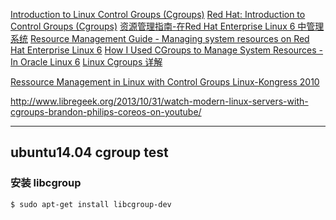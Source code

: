 
[Introduction to Linux Control Groups (Cgroups)](https://sysadmincasts.com/episodes/14-introduction-to-linux-control-groups-cgroups)
[](http://en.wikipedia.org/wiki/Cgroups)
[Red Hat: Introduction to Control Groups (Cgroups)](https://access.redhat.com/documentation/en-US/Red_Hat_Enterprise_Linux/6/html-single/Resource_Management_Guide/index.html#idm53784800)
[资​​​源​​​管​​​理​​​指​​​南​​​-在​​​ Red Hat Enterprise Linux 6 中​​​管​​​理​​​系​​​统](https://access.redhat.com/documentation/zh-CN/Red_Hat_Enterprise_Linux/6/html/Resource_Management_Guide/)
[Resource Management Guide - Managing system resources on Red Hat Enterprise Linux 6](https://access.redhat.com/documentation/en-US/Red_Hat_Enterprise_Linux/6/html-single/Resource_Management_Guide/index.html)
[How I Used CGroups to Manage System Resources - In Oracle Linux 6](http://www.oracle.com/technetwork/articles/servers-storage-admin/resource-controllers-linux-1506602.html)
[Linux Cgroups 详解](http://files.cnblogs.com/lisperl/cgroups%E4%BB%8B%E7%BB%8D.pdf)

[Ressource Management in Linux with Control Groups Linux-Kongress 2010](http://www.linux-kongress.org/2010/slides/seyfried-cgroups-linux-kongress-2010-presentation.pdf)


http://www.libregeek.org/2013/10/31/watch-modern-linux-servers-with-cgroups-brandon-philips-coreos-on-youtube/

---

## ubuntu14.04 cgroup test

### 安装 libcgroup
	
	$ sudo apt-get install libcgroup-dev